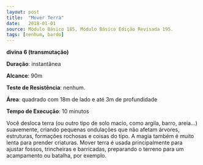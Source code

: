 ```yaml
---
layout: post
title:  "Mover Terra"
date:   2018-01-01
source: Módulo Básico 185, Módulo Básico Edição Revisada 195.
tags: [nenhum, bardo]
---
```


**divina 6 (transmutação)**

**Duração**: instantânea

**Alcance**: 90m

**Teste de Resistência**: nenhum.

**Área**: quadrado com 18m de lado e até 3m de profundidade

**Tempo de Execução**: 10 minutos

Você desloca terra (ou outro tipo de solo macio, como argila, barro, areia...) suavemente, criando pequenas ondulações que não afetam árvores, estruturas, formações rochosas e coisas do tipo. A magia também é muito lenta para prender criaturas. Mover terra é usada principalmente para ajustar fossos, trincheiras e barricadas, preparando o terreno para um acampamento ou batalha, por exemplo.
